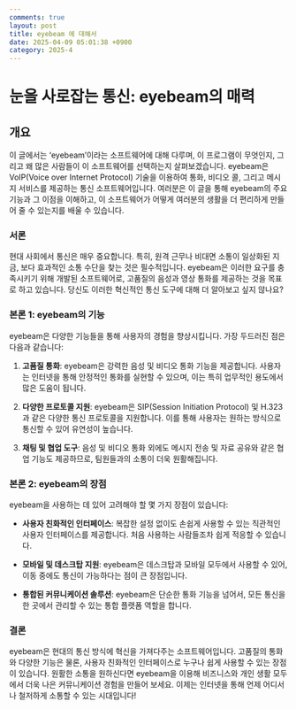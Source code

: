 ```yaml
---
comments: true
layout: post
title: eyebeam 에 대해서
date: 2025-04-09 05:01:38 +0900
category: 2025-4
---
```


# 눈을 사로잡는 통신: eyebeam의 매력

## 개요
이 글에서는 ‘eyebeam’이라는 소프트웨어에 대해 다루며, 이 프로그램이 무엇인지, 그리고 왜 많은 사람들이 이 소프트웨어를 선택하는지 살펴보겠습니다. eyebeam은 VoIP(Voice over Internet Protocol) 기술을 이용하여 통화, 비디오 콜, 그리고 메시지 서비스를 제공하는 통신 소프트웨어입니다. 여러분은 이 글을 통해 eyebeam의 주요 기능과 그 이점을 이해하고, 이 소프트웨어가 어떻게 여러분의 생활을 더 편리하게 만들어 줄 수 있는지를 배울 수 있습니다.

### 서론
현대 사회에서 통신은 매우 중요합니다. 특히, 원격 근무나 비대면 소통이 일상화된 지금, 보다 효과적인 소통 수단을 찾는 것은 필수적입니다. eyebeam은 이러한 요구를 충족시키기 위해 개발된 소프트웨어로, 고품질의 음성과 영상 통화를 제공하는 것을 목표로 하고 있습니다. 당신도 이러한 혁신적인 통신 도구에 대해 더 알아보고 싶지 않나요?

### 본론 1: eyebeam의 기능
eyebeam은 다양한 기능들을 통해 사용자의 경험을 향상시킵니다. 가장 두드러진 점은 다음과 같습니다:

1. **고품질 통화**: eyebeam은 강력한 음성 및 비디오 통화 기능을 제공합니다. 사용자는 인터넷을 통해 안정적인 통화를 실현할 수 있으며, 이는 특히 업무적인 용도에서 많은 도움이 됩니다.

2. **다양한 프로토콜 지원**: eyebeam은 SIP(Session Initiation Protocol) 및 H.323과 같은 다양한 통신 프로토콜을 지원합니다. 이를 통해 사용자는 원하는 방식으로 통신할 수 있어 유연성이 높습니다.

3. **채팅 및 협업 도구**: 음성 및 비디오 통화 외에도 메시지 전송 및 자료 공유와 같은 협업 기능도 제공하므로, 팀원들과의 소통이 더욱 원활해집니다.

### 본론 2: eyebeam의 장점
eyebeam을 사용하는 데 있어 고려해야 할 몇 가지 장점이 있습니다:

- **사용자 친화적인 인터페이스**: 복잡한 설정 없이도 손쉽게 사용할 수 있는 직관적인 사용자 인터페이스를 제공합니다. 처음 사용하는 사람들조차 쉽게 적응할 수 있습니다. 

- **모바일 및 데스크탑 지원**: eyebeam은 데스크탑과 모바일 모두에서 사용할 수 있어, 이동 중에도 통신이 가능하다는 점이 큰 장점입니다.

- **통합된 커뮤니케이션 솔루션**: eyebeam은 단순한 통화 기능을 넘어서, 모든 통신을 한 곳에서 관리할 수 있는 통합 플랫폼 역할을 합니다. 

### 결론
eyebeam은 현대의 통신 방식에 혁신을 가져다주는 소프트웨어입니다. 고품질의 통화와 다양한 기능은 물론, 사용자 친화적인 인터페이스로 누구나 쉽게 사용할 수 있는 장점이 있습니다. 원활한 소통을 원하신다면 eyebeam을 이용해 비즈니스와 개인 생활 모두에서 더욱 나은 커뮤니케이션 경험을 만들어 보세요. 이제는 인터넷을 통해 언제 어디서나 철저하게 소통할 수 있는 시대입니다!